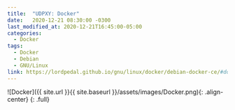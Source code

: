```yaml
---
title:  "UDPXY: Docker"
date:   2020-12-21 08:30:00 -0300
last_modified_at: 2020-12-21T16:45:00-05:00
categories:
  - Docker
tags:
  - Docker
  - Debian
  - GNU/Linux
link: https://lordpedal.github.io/gnu/linux/docker/debian-docker-ce/#docker-udpxy
---
```


![Docker]({{ site.url }}{{ site.baseurl }}/assets/images/Docker.png){: .align-center}
{: .full}
